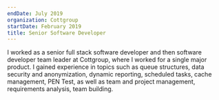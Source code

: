 ```yaml
---
endDate: July 2019
organization: Cottgroup
startDate: February 2019
title: Senior Software Developer
---
```


I worked as a senior full stack software developer and then software developer team leader at Cottgroup, where I worked for a single major product. I gained experience in topics such as queue structures, data security and anonymization, dynamic reporting, scheduled tasks, cache management, PEN Test, as well as team and project management, requirements analysis, team building.
